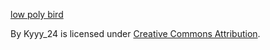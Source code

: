 [low poly bird](https://skfb.ly/ozBWv)

By Kyyy_24 is licensed under [Creative Commons Attribution](http://creativecommons.org/licenses/by/4.0/).

